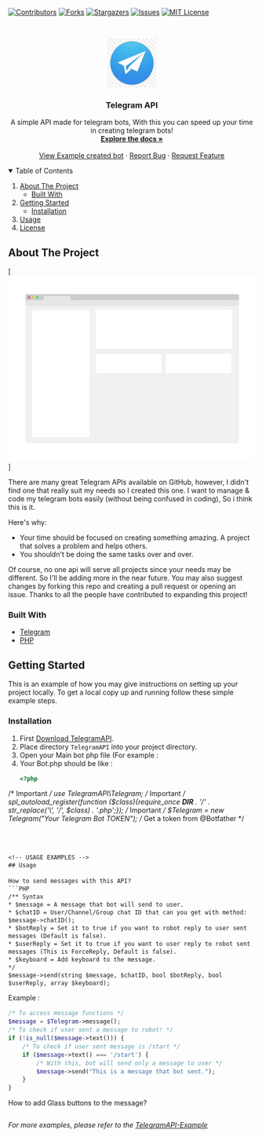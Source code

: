 [![Contributors][contributors-shield]][contributors-url]
[![Forks][forks-shield]][forks-url]
[![Stargazers][stars-shield]][stars-url]
[![Issues][issues-shield]][issues-url]
[![MIT License][license-shield]][license-url]

<!-- PROJECT LOGO -->
<br />
<p align="center">
  <a href="https://github.com/othneildrew/Best-README-Template">
    <img src="images/logo.png" alt="Logo" width="100" height="100">
  </a>

  <h3 align="center">Telegram API</h3>

  <p align="center">
    A simple API made for telegram bots, With this you can speed up your time in creating telegram bots!
    <br />
    <a href="https://github.com/HighestDreams/TelegramAPI"><strong>Explore the docs »</strong></a>
    <br />
    <br />
    <a href="https://github.com/HighestDreams/TelegramAPI">View Example created bot</a>
    ·
    <a href="https://github.com/HighestDreams/TelegramAPI/issues">Report Bug</a>
    ·
    <a href="https://github.com/HighestDreams/TelegramAPI/issues">Request Feature</a>
  </p>
</p>



<!-- TABLE OF CONTENTS -->
<details open="open">
  <summary>Table of Contents</summary>
  <ol>
    <li>
      <a href="#about-the-project">About The Project</a>
      <ul>
        <li><a href="#built-with">Built With</a></li>
      </ul>
    </li>
    <li>
      <a href="#getting-started">Getting Started</a>
      <ul>
        <li><a href="#installation">Installation</a></li>
      </ul>
    </li>
    <li><a href="#usage">Usage</a></li>
    <li><a href="#license">License</a></li>
  </ol>
</details>



<!-- ABOUT THE PROJECT -->
## About The Project

[![Product Name Screen Shot][product-screenshot]]

There are many great Telegram APIs available on GitHub, however, I didn't find one that really suit my needs so I created this one. I want to manage & code my telegram bots easily (without being confused in coding), So i think this is it.

Here's why:
* Your time should be focused on creating something amazing. A project that solves a problem and helps others.
* You shouldn't be doing the same tasks over and over.

Of course, no one api will serve all projects since your needs may be different. So I'll be adding more in the near future. You may also suggest changes by forking this repo and creating a pull request or opening an issue. Thanks to all the people have contributed to expanding this project!

### Built With

* [Telegram](https://core.telegram.org/bots/api)
* [PHP](https://php.com)


<!-- GETTING STARTED -->
## Getting Started

This is an example of how you may give instructions on setting up your project locally.
To get a local copy up and running follow these simple example steps.

### Installation

1. First [Download TelegramAPI](https://example.com).
2. Place directory ```TelegramAPI``` into your project directory.
3. Open your Main bot php file (For example : 
4. Your Bot.php should be like :
   ```PHP
   <?php
/* Important */
use TelegramAPI\Telegram;
/* Important */
spl_autoload_register(function ($class){require_once __DIR__ . '/' . str_replace('\\', '/', $class) . '.php';});
/* Important */
$Telegram = new Telegram("Your Telegram Bot TOKEN"); /* Get a token from @Botfather */
   ```



<!-- USAGE EXAMPLES -->
## Usage

How to send messages with this API?
```PHP
/** Syntax
  * $message = A message that bot will send to user.
  * $chatID = User/Channel/Group chat ID that can you get with method: $message->chatID();
  * $botReply = Set it to true if you want to robot reply to user sent messages (Default is false).
  * $userReply = Set it to true if you want to user reply to robot sent messages (This is ForceReply, Default is false).
  * $keyboard = Add keyboard to the message.
  */
$message->send(string $message, $chatID, bool $botReply, bool $userReply, array $keyboard);
```
Example :
```PHP
/* To access message functions */
$message = $Telegram->message();
/* To check if user sent a message to robot! */
if (!is_null($message->text())) {
    /* To check if user sent message is /start */
    if ($message->text() === '/start') {
        /* With this, bot will send only a message to user */
        $message->send("This is a message that bot sent.");
    }
}
```
How to add Glass buttons to the message?
```PHP

```

_For more examples, please refer to the [TelegramAPI-Example](https://Github.com/HighestDreams/ETelegramAPI-Example)_



<!-- MARKDOWN LINKS & IMAGES -->
<!-- https://www.markdownguide.org/basic-syntax/#reference-style-links -->
[contributors-shield]: https://img.shields.io/github/contributors/HighestDreams/TelegramAPI?style=for-the-badge
[contributors-url]: https://github.com/HighestDreams/TelegramAPI/graphs/contributors
[forks-shield]: https://img.shields.io/github/forks/HighestDreams/TelegramAPI?style=for-the-badge
[forks-url]: https://github.com/HighestDreams/TelegramAPI/network/members
[stars-shield]: https://img.shields.io/github/stars/HighestDreams/TelegramAPI?style=for-the-badge
[stars-url]: https://github.com/HighestDreams/TelegramAPI
[issues-shield]: https://img.shields.io/github/issues/HighestDreams/TelegramAPI?style=for-the-badge
[issues-url]: https://github.com/HighestDreams/TelegramAPI/issues
[license-shield]: https://img.shields.io/github/license/HighestDreams/TelegramAPI?style=for-the-badge
[license-url]: https://github.com/HighestDreams/TelegramAPI/blob/master/LICENSE.txt
[product-screenshot]: images/screenshot.png
